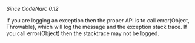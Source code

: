 
*Since CodeNarc 0.12*

If you are logging an exception then the proper API is to call error(Object, Throwable), which will log the message and the exception stack trace. If you call error(Object) then the stacktrace may not be logged.


